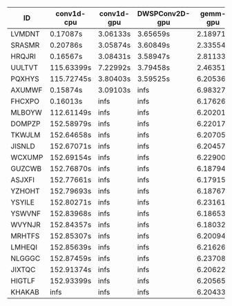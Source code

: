 |ID|conv1d-cpu|conv1d-gpu|DWSPConv2D-gpu|gemm-gpu|avg|
|-|-|-|-|-|-|
|LVMDNT|0.17087s|3.06133s|3.65659s|2.18971s|2.26962s|
|SRASMR|0.20786s|3.05874s|3.60849s|2.33554s|2.30266s|
|HRQJRI|0.16567s|3.08431s|3.58947s|2.81133s|2.41269s|
|UULTVT|115.63399s|7.22992s|3.79458s|2.46351s|32.28050s|
|PQXHYS|115.72745s|3.80403s|3.59525s|6.20536s|32.33302s|
|AXUMWF|0.15874s|3.09103s|infs|6.98327s|infs|
|FHCXPO|0.16013s|infs|infs|6.17626s|infs|
|MLBOYW|112.61149s|infs|infs|6.20201s|infs|
|DOMPZP|152.58979s|infs|infs|6.22017s|infs|
|TKWJLM|152.64658s|infs|infs|6.20705s|infs|
|JISNLD|152.67071s|infs|infs|6.20457s|infs|
|WCXUMP|152.69154s|infs|infs|6.22900s|infs|
|GUZCWB|152.76870s|infs|infs|6.18794s|infs|
|ASJXFI|152.77661s|infs|infs|6.17915s|infs|
|YZHOHT|152.79693s|infs|infs|6.18767s|infs|
|YSYILE|152.80271s|infs|infs|6.23161s|infs|
|YSWVNF|152.83968s|infs|infs|6.18653s|infs|
|WVYNJR|152.84357s|infs|infs|6.18032s|infs|
|MRHTFS|152.85307s|infs|infs|6.20094s|infs|
|LMHEQI|152.85639s|infs|infs|6.21626s|infs|
|NLGGGC|152.87459s|infs|infs|6.23708s|infs|
|JIXTQC|152.91374s|infs|infs|6.20622s|infs|
|HIGTLF|152.93399s|infs|infs|6.20565s|infs|
|KHAKAB|infs|infs|infs|6.20433s|infs|
